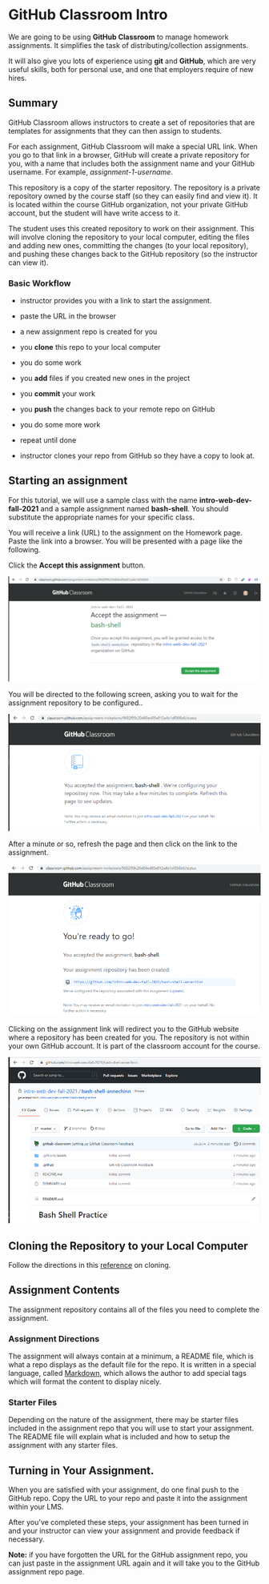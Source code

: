 
# GitHub Classroom Intro

We are going to be using **GitHub Classroom** to manage homework assignments. It simplifies the task of distributing/collection assignments. 

It will also give you lots of experience using **git** and **GitHub**, which are very useful skills, both for personal use, and one that employers require of new hires.

## Summary

GitHub Classroom allows instructors to create a set of repositories that are templates for assignments that they can then assign to students.

For each assignment, GitHub Classroom will make a special URL link. When you go to that link in a browser, GitHub will create a private repository for you, with a name that includes both the assignment name and your GitHub username. For example, *assignment-1-username*.  

This repository is a copy of the starter repository. The repository is a private repository owned by the course staff (so they can easily find and view it). It is located within the course GitHub organization, not your private GitHub account, but the student will have write access to it.

The student uses this created repository to work on their assignment. This will involve cloning the repository to your local computer, editing the files and adding new ones, committing the changes (to your local repository), and pushing these changes back to the GitHub repository (so the instructor can view it).

### Basic Workflow

* instructor provides you with a link to start the assignment. 
* paste the URL in the browser
* a new assignment repo is created for you

* you **clone** this repo to your local computer
* you do some work
* you **add** files if you created new ones in the project
* you **commit** your work
* you **push** the changes back to your remote repo on GitHub
* you do some more work
* repeat until done
* instructor clones your repo from GitHub so they have a copy to look at.

## Starting an assignment

For this tutorial, we will use a sample class with the name **intro-web-dev-fall-2021** and a sample assignment named **bash-shell**. You should substitute the appropriate names for your specific class.

You will receive a link (URL) to the assignment on the Homework page. Paste the link into a browser. You will be presented with a page like the following. 

Click the **Accept this assignment** button.

![](https://raw.githubusercontent.com/hoc-labs/images/main/assignments-intro-1.png)

You will be directed to the following screen, asking you to wait for the assignment repository to be configured..

![](https://raw.githubusercontent.com/hoc-labs/images/main/assignments-intro-2.png)

After a minute or so, refresh the page and then click on the link to the assignment.

![](https://raw.githubusercontent.com/hoc-labs/images/main/assignments-intro-3.png)

Clicking on the assignment link will redirect you to the GitHub website where a repository has been created for you. The repository is not within your own GitHub account. It is part of the classroom account for the course.

![](https://raw.githubusercontent.com/hoc-labs/images/main/assignments-intro-4.png)
<br/>

## Cloning the Repository to your Local Computer

Follow the directions in this [reference](./git-github-intro.md) on cloning.
<br/>

## Assignment Contents

The assignment repository contains all of the files you need to complete the assignment. 
<br/>
### Assignment Directions

The assignment will always contain at a minimum, a README file, which is what a repo displays as the default file for the repo. It is written in a special language, called [Markdown](https://guides.github.com/features/mastering-markdown/), which allows the author to add special tags which will format the content to display nicely.

### Starter Files

Depending on the nature of the assignment, there may be starter files included in the assignment repo that you will use to start your assignment. The README file will explain what is included and how to setup the assignment with any starter files.
<br/>

## Turning in Your Assignment.

When you are satisfied with your assignment, do one final push to the GitHub repo. Copy the URL to your repo and paste it into the assignment within your LMS.

After you've completed these steps, your assignment has been turned in and your instructor can view your assignment and provide feedback if necessary.


**Note:** if you have forgotten the URL for the GitHub assignment repo, you can just paste in the assignment URL again and it will take you to the GitHub assignment repo page.

